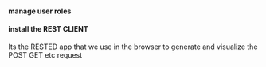 #### manage user roles

#### install the REST CLIENT

<p>Its the RESTED app that we use in the browser to generate and visualize the POST GET etc request </p>
